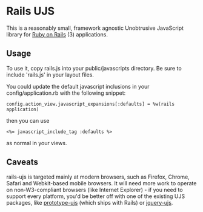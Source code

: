 Rails UJS
=========

This is a reasonably small, framework agnostic Unobtrusive JavaScript library
for [Ruby on Rails][rails] (3) applications.

Usage
-----

To use it, copy rails.js into your public/javascripts directory. Be sure to
include 'rails.js' in your layout files.

You could update the default javascript inclusions in your config/application.rb
with the following snippet:

    config.action_view.javascript_expansions[:defaults] = %w(rails application)

then you can use

    <%= javascript_include_tag :defaults %>

as normal in your views.

Caveats
-------

rails-ujs is targeted mainly at modern browsers, such as Firefox, Chrome,
Safari and Webkit-based mobile browsers. It will need more work to operate on
non-W3-compliant browsers (like Internet Explorer) - if you need to support
every platform, you'd be better off with one of the existing UJS packages,
like [prototype-ujs][prototype-ujs] (which ships with Rails) or
[jquery-ujs][jquery-ujs].

[rails]: http://rubyonrails.org
[prototype-ujs]: https://github.com/rails/prototype-ujs
[jquery-ujs]: https://github.com/rails/jquery-ujs
